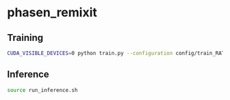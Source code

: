 # phasen_remixit

## Training
```bash
CUDA_VISIBLE_DEVICES=0 python train.py --configuration config/train_RATS/phasen_vb.json --preloaded_model_path ../speech_enhance_phasen/Experiments/phasen_vb/checkpoints/best_model.tar
```
## Inference

```bash
source run_inference.sh
```